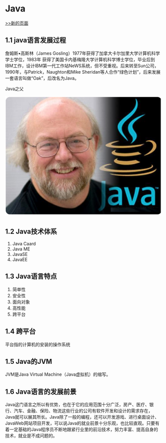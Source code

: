 # Java
[>>新的页面](javagrammar)

## 1.1 java语言发展过程

詹姆斯•高斯林（James Gosling）1977年获得了加拿大卡尔加里大学计算机科学学士学位，1983年 获得了美国卡内基梅隆大学计算机科学博士学位，毕业后到IBM工作，设计IBM第一代工作站NeWS系统，但不受重视。后来转至Sun公司，1990年，与Patrick，Naughton和Mike Sheridan等人合作“绿色计划”，后来发展一套语言叫做“Oak”，后改名为Java。

Java之父

![logo](javafather.png)

## 1.2 Java技术体系
1. Java Caard
2. Java ME
3. JavaSE
4. JavaEE

## 1.3 Java语言特点
1. 简单性
2. 安全性
3. 面向对象
4. 高性能
5. 跨平台

## 1.4 跨平台

平台指的计算机的安装的操作系统

## 1.5 Java的JVM

JVM是Java Virtual Machine（Java虚拟机）的缩写。

## 1.6 Java语言的发展前景

Java这门语言之所以有优势，也在于它的应用范围十分广泛，房产、医疗、银行、汽车、金融、保险、物流这些行业的公司有软件开发和设计的需求存在，Java就可以展其所长。Java除了一般的编程，还可以开发游戏、进行桌面设计、JavaWeb网站项目开发，可以说Java的就业前景十分乐观，也比较直观。只要有着一定基础的Java程序员不断地跟紧行业里的前沿技术，努力丰富、提高自身的技术，就业是不成问题的。